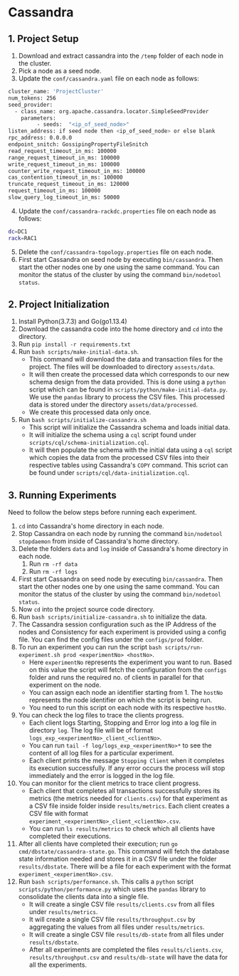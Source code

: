 # Cassandra

## 1. Project Setup

1. Download and extract cassandra into the `/temp` folder of each node in the cluster.
2. Pick a node as a seed node.
3. Update the `conf/cassandra.yaml` file on each node as follows:
```bash
cluster_name: 'ProjectCluster'
num_tokens: 256
seed_provider:
  - class_name: org.apache.cassandra.locator.SimpleSeedProvider
    parameters:
         - seeds:  "<ip_of_seed_node>"
listen_address: if seed node then <ip_of_seed_node> or else blank
rpc_address: 0.0.0.0
endpoint_snitch: GossipingPropertyFileSnitch
read_request_timeout_in_ms: 100000
range_request_timeout_in_ms: 100000
write_request_timeout_in_ms: 100000
counter_write_request_timeout_in_ms: 100000
cas_contention_timeout_in_ms: 100000
truncate_request_timeout_in_ms: 120000
request_timeout_in_ms: 100000
slow_query_log_timeout_in_ms: 50000
```
4. Update the `conf/cassandra-rackdc.properties` file on each node as follows:
```bash
dc=DC1
rack=RAC1
```
5. Delete the `conf/cassandra-topology.properties` file on each node.
6. First start Cassandra on seed node by executing `bin/cassandra`. Then start the other nodes one by one using the same command. 
You can monitor the status of the cluster by using the command `bin/nodetool status`.



## 2. Project Initialization

1. Install Python(3.7.3) and Go(go1.13.4)
2. Download the cassandra code into the home directory and `cd` into the directory.
3. Run `pip install -r requirements.txt`
4. Run `bash scripts/make-initial-data.sh`. 
    - This command will download the data and transaction files for the project. The files will be downloaded to directory `assests/data`.
    - It will then create the processed data which corresponds to our new schema design from the data provided. This is done using a `python` script which can be found in `scripts/python/make-initial-data.py`.  We use the `pandas` library to process the CSV files. This processed data is stored under the directory  `assets/data/processed`.
    - We create this processed data only once.
5. Run `bash scripts/initialize-cassandra.sh`
    - This script will initialize the Cassandra schema and loads initial data.
    - It will initialize the schema using a `cql` script found under `scripts/cql/schema-initialization.cql`.
    - It will then populate the schema with the initial data using a `cql` script which copies the data from the processed CSV files into their respective tables using Cassandra's `COPY` command. This scriot can be found under `scripts/cql/data-initialization.cql`.



## 3. Running Experiments

Need to follow the below steps before running each experiment.

1. `cd` into Cassandra's home directory in each node.
2. Stop Cassandra on each node by running the command `bin/nodetool stopdaemon` from inside of Cassandra's home directory.
3. Delete the folders `data` and `log` inside of Cassandra's home directory  in each node.
   1. Run `rm -rf data`
   2. Run `rm -rf logs`
4. First start Cassandra on seed node by executing `bin/cassandra`. Then start the other nodes one by one using the same command. 
   You can monitor the status of the cluster by using the command `bin/nodetool status`.
5. Now `cd` into the project source code directory.
6. Run `bash scripts/initialize-cassandra.sh` to initialize the data.
7. The Cassandra session configuration such as the IP Address of the nodes and Consistency for each experiment is provided using a config file. You can find the config files under the `configs/prod` folder.
8. To run an experiment you can run the script `bash scripts/run-experiment.sh prod <experimentNo> <hostNo>`.
   - Here `experimentNo` represents the experiment you want to run. Based on this value the script will fetch the configuration from the `configs` folder and runs the required no. of clients in parallel for that experiment on the node.
   - You can assign each node an identifier starting from 1. The `hostNo` represents the node identifier on which the script is being run.
   - You need to run this script on each node with its respective `hostNo`.
9. You can check the log files to trace the clients progress.
   - Each client logs Starting, Stopping and Error log into a log file in directory `log`. The log file will be of format `logs_exp_<experimentNo>_client_<clientNo>`. 
   - You can run `tail -f log/logs_exp_<experimentNo>*` to see the content of all log files for a particular experiment.
   - Each client prints the message `Stopping Client` when it completes its execution successfully. If any error occurs the process will stop immediately and the error is logged in the log file.
10. You can monitor for the client metrics to trace client progress.
    - Each client that completes all transactions successfully stores its metrics (the metrics needed for `clients.csv`) for that experiment  as a CSV file inside folder inside `results/metrics`. Each client creates a CSV file with format `experiment_<experimentNo>_client_<clientNo>.csv`.
    - You can run `ls results/metrics` to check which all clients have completed their executions.
11. After all clients have completed their execution; run `go cmd/dbstate/cassandra-state.go`. This command will fetch the database state information needed and stores it in a CSV file under the folder `results/dbstate`. There will be a file for each experiment with the format `experiment_<experimentNo>.csv`.
12. Run `bash scripts/performance.sh`. This calls a `python` script `scripts/python/performance.py` which uses the `pandas` library to consolidate the clients data into a single file. 
    - It will create a single CSV file `results/clients.csv` from all files under `results/metrics`.
    - It will create a single CSV file `results/throughput.csv` by aggregating the values from all files under `results/metrics`.
    - It will create a single CSV file `results/db-state` from all files under `results/dbstate`.
    - After all experiments are completed the files `results/clients.csv`, `results/throughput.csv` and `results/db-state` will have the data for all the experiments.







